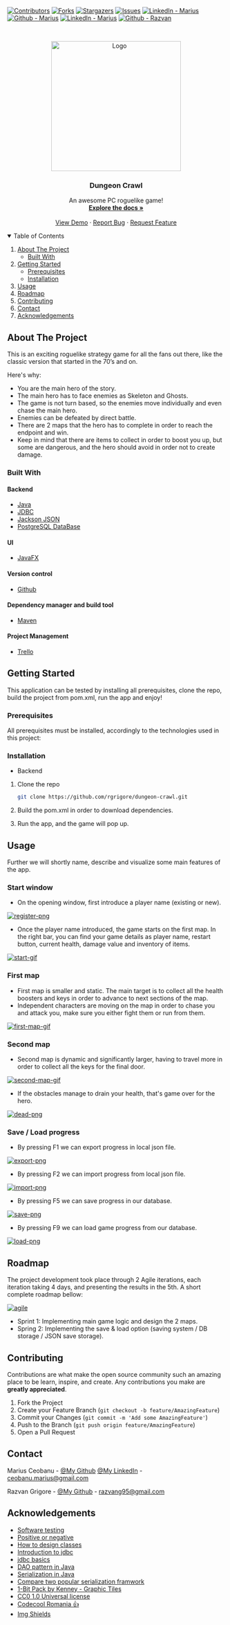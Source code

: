 <!--
*** Thanks for checking out the Best-README-Template. If you have a suggestion
*** that would make this better, please fork the repo and create a pull request
*** or simply open an issue with the tag "enhancement".
*** Thanks again! Now go create something AMAZING! :D
-->



<!-- PROJECT SHIELDS -->
<!--
*** I'm using markdown "reference style" links for readability.
*** Reference links are enclosed in brackets [ ] instead of parentheses ( ).
*** See the bottom of this document for the declaration of the reference variables
*** for contributors-url, forks-url, etc. This is an optional, concise syntax you may use.
*** https://www.markdownguide.org/basic-syntax/#reference-style-links
-->
[![Contributors][contributors-shield]][contributors-url]
[![Forks][forks-shield]][forks-url]
[![Stargazers][stars-shield]][stars-url]
[![Issues][issues-shield]][issues-url]
[![LinkedIn - Marius][linkedin-marius-shield]][linkedin-marius-url]
[![Github - Marius][github-marius-shield]][github-marius-url]
[![LinkedIn - Marius][linkedin-razvan-shield]][linkedin-razvan-url]
[![Github - Razvan][github-razvan-shield]][github-razvan-url]



<!-- PROJECT LOGO -->
<br />
<p align="center">
  <a href="https://github.com/rgrigore/dungeon-crawl.git">
    <img src="src/main/resources/DC-Logo-2.png" alt="Logo" width="300">
  </a>

<h3 align="center">Dungeon Crawl</h3>

  <p align="center">
    An awesome PC roguelike game!
    <br />
    <a href="https://github.com/rgrigore/dungeon-crawl.git"><strong>Explore the docs »</strong></a>
    <br />
    <br />
    <a href="https://github.com/rgrigore/dungeon-crawl">View Demo</a>
    ·
    <a href="https://github.com/rgrigore/dungeon-crawl/issues">Report Bug</a>
    ·
    <a href="https://github.com/rgrigore/dungeon-crawl/issues">Request Feature</a>
  </p>



<!-- TABLE OF CONTENTS -->
<details open="open">
  <summary>Table of Contents</summary>
  <ol>
    <li>
      <a href="#about-the-project">About The Project</a>
      <ul>
        <li><a href="#built-with">Built With</a></li>
      </ul>
    </li>
    <li>
      <a href="#getting-started">Getting Started</a>
      <ul>
        <li><a href="#prerequisites">Prerequisites</a></li>
        <li><a href="#installation">Installation</a></li>
      </ul>
    </li>
    <li><a href="#usage">Usage</a></li>
    <li><a href="#roadmap">Roadmap</a></li>
    <li><a href="#contributing">Contributing</a></li>
    <li><a href="#contact">Contact</a></li>
    <li><a href="#acknowledgements">Acknowledgements</a></li>
  </ol>
</details>



<!-- ABOUT THE PROJECT -->
## About The Project

This is an exciting roguelike strategy game for all the fans out there, like the classic version that started in the 70’s and on.

Here's why:
* You are the main hero of the story.
* The main hero has to face enemies as Skeleton and Ghosts. 
* The game is not turn based, so the enemies move individually and even chase the main hero.
* Enemies can be defeated by direct battle.
* There are 2 maps that the hero has to complete in order to reach the endpoint and win.
* Keep in mind that there are items to collect in order to boost you up, but some are dangerous, and the hero should avoid in order not to create damage.

### Built With

#### Backend
* [Java](https://www.java.com/)
* [JDBC](https://docs.oracle.com/javase/tutorial/jdbc/basics/index.html)
* [Jackson JSON](https://www.journaldev.com/2324/jackson-json-java-parser-api-example-tutorial)
* [PostgreSQL DataBase](https://www.postgresql.org/)

#### UI
* [JavaFX](https://openjfx.io/)

#### Version control
* [Github](https://www.github.com/)

#### Dependency manager and build tool
* [Maven](https://maven.apache.org/)

#### Project Management
* [Trello](https://www.trello.com/)



<!-- GETTING STARTED -->
## Getting Started

This application can be tested by installing all prerequisites, clone the repo, build the project from pom.xml, run the app and enjoy!

### Prerequisites

All prerequisites must be installed, accordingly to the technologies used in this project:

### Installation

* Backend

1. Clone the repo
   ```sh
   git clone https://github.com/rgrigore/dungeon-crawl.git
   ```
2. Build the pom.xml in order to download dependencies.

3. Run the app, and the game will pop up.

<!-- USAGE EXAMPLES -->
## Usage

Further we will shortly name, describe and visualize some main features of the app.

### Start window
* On the opening window, first introduce a player name (existing or new).

[![register-png][register-png]]()

* Once the player name introduced, the game starts on the first map. In the right bar, you can find your game details as player name, restart button, current health, damage value and inventory of items.

[![start-gif][start-gif]]()

### First map
* First map is smaller and static. The main target is to collect all the health boosters and keys in order to advance to next sections of the map.
* Independent characters are moving on the map in order to chase you and attack you, make sure you either fight them or run from them.

[![first-map-gif][first-map-gif]]()

### Second map
* Second map is dynamic and significantly larger, having to travel more in order to collect all the keys for the final door.

[![second-map-gif][second-map-gif]]()

* If the obstacles manage to drain your health, that's game over for the hero.

[![dead-png][dead-png]]()

### Save / Load progress
* By pressing F1 we can export progress in local json file.
  
[![export-png][export-png]]()
  
* By pressing F2 we can import progress from local json file.

[![import-png][import-png]]()

* By pressing F5 we can save progress in our database.

[![save-png][save-png]]()

* By pressing F9 we can load game progress from our database.

[![load-png][load-png]]()

<!-- ROADMAP -->
## Roadmap

The project development took place through 2 Agile iterations, each iteration taking 4 days, and presenting the results in the 5th. A short complete roadmap bellow:

[![agile][agile]]()

* Sprint 1: Implementing main game logic and design the 2 maps.
* Spring 2: Implementing the save & load option (saving system / DB storage / JSON save storage).

<!-- CONTRIBUTING -->
## Contributing

Contributions are what make the open source community such an amazing place to be learn, inspire, and create. Any contributions you make are **greatly appreciated**.

1. Fork the Project
2. Create your Feature Branch (`git checkout -b feature/AmazingFeature`)
3. Commit your Changes (`git commit -m 'Add some AmazingFeature'`)
4. Push to the Branch (`git push origin feature/AmazingFeature`)
5. Open a Pull Request


<!-- CONTACT -->
## Contact

Marius Ceobanu - [@My Github](https://github.com/marius-ceobanu) [@My LinkedIn](https://www.linkedin.com/in/marius-ciprian-ceobanu-3431157b) - ceobanu.marius@gmail.com

Razvan Grigore - [@My Github](https://github.com/rgrigore) - razvang95@gmail.com


<!-- ACKNOWLEDGEMENTS -->
## Acknowledgements
* [Software testing](/pages/general/software-testing)
* [Positive or negative](https://stackoverflow.com/questions/8162423)
* [How to design classes](/pages/java/how-to-design-classes)
* [Introduction to jdbc](/pages/java/introduction-to-jdbc)
* [jdbc basics](https://docs.oracle.com/javase/tutorial/jdbc/basics/index.html)
* [DAO pattern in Java](https://www.baeldung.com/java-dao-pattern)
* [Serialization in Java](/pages/java/serialization-in-java)
* [Compare two popular serialization framwork](https://www.baeldung.com/jackson-vs-gson)
* [1-Bit Pack by Kenney - Graphic Tiles](https://kenney.nl/assets/bit-pack)
* [CC0 1.0 Universal license](https://creativecommons.org/publicdomain/zero/1.0/)
* [Codecool Romania :thumbsup:](https://codecool.com/ro/)
* [Img Shields](https://shields.io)


<!-- MARKDOWN LINKS & IMAGES -->
<!-- https://www.markdownguide.org/basic-syntax/#reference-style-links -->
[contributors-shield]: https://img.shields.io/badge/Contributers-2-brightgreen
[contributors-url]: https://github.com/rgrigore/dungeon-crawl/graphs/contributors
[forks-shield]: https://img.shields.io/badge/Forks-0-blue
[forks-url]: https://github.com/rgrigore/dungeon-crawl/network/members
[stars-shield]: https://img.shields.io/badge/Stars-2-blue
[stars-url]: https://github.com/rgrigore/dungeon-crawl/stargazers
[issues-shield]: https://img.shields.io/github/issues/rgrigore/dungeon-crawl
[issues-url]: https://github.com/rgrigore/dungeon-crawl/issues
[linkedin-marius-shield]: https://img.shields.io/twitter/url?label=Linkedin%20-%20Marius&logo=LINKEDIN&style=social&url=https%3A%2F%2Fwww.linkedin.com%2Fin%2Fmarius-ciprian-ceobanu-3431157b
[linkedin-marius-url]: https://www.linkedin.com/in/marius-ciprian-ceobanu-3431157b
[github-marius-shield]: https://img.shields.io/twitter/url?label=GitHub%20-%20Marius&logo=Github&style=social&url=https%3A%2F%2Fgithub.com%2Fmarius-ceobanu
[github-marius-url]: https://github.com/marius-ceobanu
[github-razvan-shield]: https://img.shields.io/twitter/url?label=GitHub%20-%20Razvan&logo=Github&style=social&url=https%3A%2F%2Fgithub.com%2Frgrigore
[github-razvan-url]: https://github.com/rgrigore
[linkedin-razvan-shield]: https://img.shields.io/twitter/url?label=Linkedin%20-%20Razvan&logo=LINKEDIN&style=social&url=https%3A%2F%2Fwww.linkedin.com%2Fin%2Frazvan-grigore-978751157
[linkedin-razvan-url]: https://www.linkedin.com/in/razvan-grigore-978751157
<!-- IMAGES -->
[register-png]: readme-graphics/register.png
[start-gif]: readme-graphics/first-map.gif
[first-map-gif]: readme-graphics/first-map.gif
[second-map-gif]: readme-graphics/second-map.gif
[export-png]: readme-graphics/export.png
[import-png]: readme-graphics/import.png
[save-png]: readme-graphics/save.png
[load-png]: readme-graphics/load.png
[dead-png]: readme-graphics/game_over_screen.png
[agile]: readme-graphics/agile-logo.png
